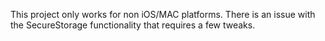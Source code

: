 This project only works for non iOS/MAC platforms. There is an issue with the SecureStorage functionality that requires a few tweaks.

